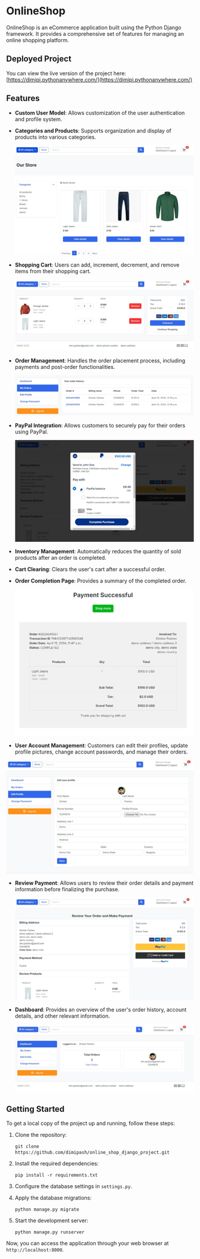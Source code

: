 # OnlineShop

OnlineShop is an eCommerce application built using the Python Django framework. It provides a comprehensive set of features for managing an online shopping platform.

## Deployed Project

You can view the live version of the project here: [https://dimipi.pythonanywhere.com/](https://dimipi.pythonanywhere.com/)

## Features

-   **Custom User Model**: Allows customization of the user authentication and profile system.
-   **Categories and Products**: Supports organization and display of products into various categories.

    ![Categories and Products](screenshots/store.jpg)

-   **Shopping Cart**: Users can add, increment, decrement, and remove items from their shopping cart.

    ![Shopping Cart](screenshots/shopping_cart.jpg)

-   **Order Management**: Handles the order placement process, including payments and post-order functionalities.

    ![Order Management](screenshots/orders.jpg)

-   **PayPal Integration**: Allows customers to securely pay for their orders using PayPal.

    ![PayPal Integration](screenshots/paypal.jpg)

-   **Inventory Management**: Automatically reduces the quantity of sold products after an order is completed.
-   **Cart Clearing**: Clears the user's cart after a successful order.
-   **Order Completion Page**: Provides a summary of the completed order.

    ![Order Completion Page](screenshots/order_completed.jpg)

-   **User Account Management**: Customers can edit their profiles, update profile pictures, change account passwords, and manage their orders.

![Custom User Model](screenshots/edit_profile.jpg)

-   **Review Payment**: Allows users to review their order details and payment information before finalizing the purchase.

    ![Review Payment](screenshots/payment.jpg)

-   **Dashboard**: Provides an overview of the user's order history, account details, and other relevant information.

    ![Dashboard](screenshots/dashboard.jpg)

## Getting Started

To get a local copy of the project up and running, follow these steps:

1. Clone the repository:

    ```
    git clone https://github.com/dimipash/online_shop_django_project.git
    ```

2. Install the required dependencies:

    ```
    pip install -r requirements.txt
    ```

3. Configure the database settings in `settings.py`.

4. Apply the database migrations:

    ```
    python manage.py migrate
    ```

5. Start the development server:
    ```
    python manage.py runserver
    ```

Now, you can access the application through your web browser at `http://localhost:8000`.
